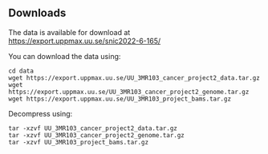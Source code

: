 ## Downloads

The data is available for download at https://export.uppmax.uu.se/snic2022-6-165/

You can download the data using:

```
cd data
wget https://export.uppmax.uu.se/UU_3MR103_cancer_project2_data.tar.gz
wget https://export.uppmax.uu.se/UU_3MR103_cancer_project2_genome.tar.gz
wget https://export.uppmax.uu.se/UU_3MR103_project_bams.tar.gz
```

Decompress using:

```
tar -xzvf UU_3MR103_cancer_project2_data.tar.gz
tar -xzvf UU_3MR103_cancer_project2_genome.tar.gz
tar -xzvf UU_3MR103_project_bams.tar.gz
```
